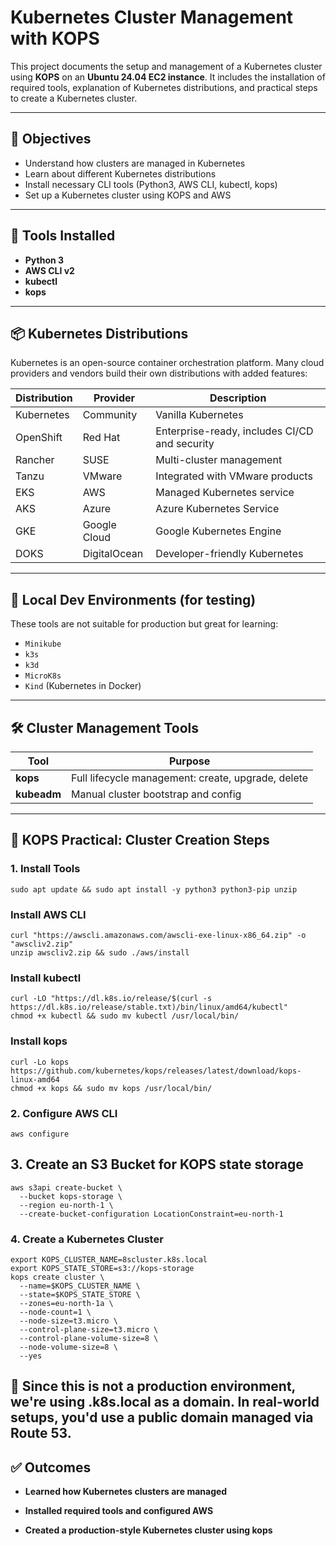 # Kubernetes Cluster Management with KOPS

This project documents the setup and management of a Kubernetes cluster using **KOPS** on an **Ubuntu 24.04 EC2 instance**. It includes the installation of required tools, explanation of Kubernetes distributions, and practical steps to create a Kubernetes cluster.

---

## 📌 Objectives

- Understand how clusters are managed in Kubernetes
- Learn about different Kubernetes distributions
- Install necessary CLI tools (Python3, AWS CLI, kubectl, kops)
- Set up a Kubernetes cluster using KOPS and AWS

---

## 🧰 Tools Installed

- **Python 3**
- **AWS CLI v2**
- **kubectl**
- **kops**

---

## 📦 Kubernetes Distributions

Kubernetes is an open-source container orchestration platform. Many cloud providers and vendors build their own distributions with added features:

| Distribution | Provider      | Description |
|--------------|---------------|-------------|
| Kubernetes   | Community     | Vanilla Kubernetes |
| OpenShift    | Red Hat       | Enterprise-ready, includes CI/CD and security |
| Rancher      | SUSE          | Multi-cluster management |
| Tanzu        | VMware        | Integrated with VMware products |
| EKS          | AWS           | Managed Kubernetes service |
| AKS          | Azure         | Azure Kubernetes Service |
| GKE          | Google Cloud  | Google Kubernetes Engine |
| DOKS         | DigitalOcean  | Developer-friendly Kubernetes |

---

## 🧪 Local Dev Environments (for testing)

These tools are not suitable for production but great for learning:

- `Minikube`
- `k3s`
- `k3d`
- `MicroK8s`
- `Kind` (Kubernetes in Docker)

---

## 🛠️ Cluster Management Tools

| Tool     | Purpose |
|----------|---------|
| **kops** | Full lifecycle management: create, upgrade, delete |
| **kubeadm** | Manual cluster bootstrap and config |

---

## 🔧 KOPS Practical: Cluster Creation Steps

### 1. Install Tools
```
sudo apt update && sudo apt install -y python3 python3-pip unzip
```
### Install AWS CLI
```
curl "https://awscli.amazonaws.com/awscli-exe-linux-x86_64.zip" -o "awscliv2.zip"
unzip awscliv2.zip && sudo ./aws/install
```
### Install kubectl
```
curl -LO "https://dl.k8s.io/release/$(curl -s https://dl.k8s.io/release/stable.txt)/bin/linux/amd64/kubectl"
chmod +x kubectl && sudo mv kubectl /usr/local/bin/
```
### Install kops
```
curl -Lo kops https://github.com/kubernetes/kops/releases/latest/download/kops-linux-amd64
chmod +x kops && sudo mv kops /usr/local/bin/
```

### 2. Configure AWS CLI
```
aws configure
```
## 3. Create an S3 Bucket for KOPS state storage
```
aws s3api create-bucket \
  --bucket kops-storage \
  --region eu-north-1 \
  --create-bucket-configuration LocationConstraint=eu-north-1
```
### 4. Create a Kubernetes Cluster
```
export KOPS_CLUSTER_NAME=8scluster.k8s.local
export KOPS_STATE_STORE=s3://kops-storage
kops create cluster \
  --name=$KOPS_CLUSTER_NAME \
  --state=$KOPS_STATE_STORE \
  --zones=eu-north-1a \
  --node-count=1 \
  --node-size=t3.micro \
  --control-plane-size=t3.micro \
  --control-plane-volume-size=8 \
  --node-volume-size=8 \
  --yes
```
## 🧪 Since this is not a production environment, we're using .k8s.local as a domain. In real-world setups, you'd use a public domain managed via Route 53.
## ✅ Outcomes
- **Learned how Kubernetes clusters are managed**

- **Installed required tools and configured AWS**

- **Created a production-style Kubernetes cluster using kops**
